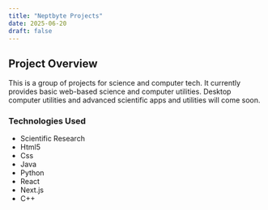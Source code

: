 ```yaml
---
title: "Neptbyte Projects"
date: 2025-06-20
draft: false
---
```


## Project Overview

This is a group of projects for science and computer tech. It currently provides basic web-based science and computer utilities. Desktop computer utilities and advanced scientific apps and utilities will come soon.

### Technologies Used

* Scientific Research 
* Html5
* Css
* Java
* Python
* React
* Next.js
* C++
 
